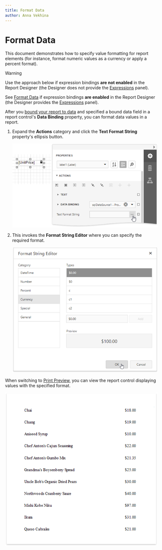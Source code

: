 ```yaml
---
title: Format Data
author: Anna Vekhina
---
```

# Format Data

This document demonstrates how to specify value formatting for report elements (for instance, format numeric values as a currency or apply a percent format).

> [!Warning]
> Use the approach below if expression bindings **are not enabled** in the Report Designer (the Designer does not provide the [Expressions](../../report-designer-tools/ui-panels/expressions-panel.md) panel).
>
> See [Format Data](../shape-data-expression-bindings/format-data.md) if expression bindings **are enabled** in the Report Designer (the Designer provides the [Expressions](../../report-designer-tools/ui-panels/expressions-panel.md) panel).


After you [bound your report to data](../../bind-to-data.md) and specified a bound data field in a report control's **Data Binding** property, you can format data values in a report.

1. Expand the **Actions** category and click the **Text Format String** property's ellipsis button.
	
	![](../../../../images/eurd-web-shaping-legacy-format-string-property.png)

2. This invokes the **Format String Editor** where you can specify the required format.
	
	![](../../../../images/eurd-web-format-string-editor-currency.png)


When switching to [Print Preview](../../preview-print-and-export-reports.md), you can view the report control displaying values with the specified format.

![](../../../../images/eurd-web-format-data-result.png)

